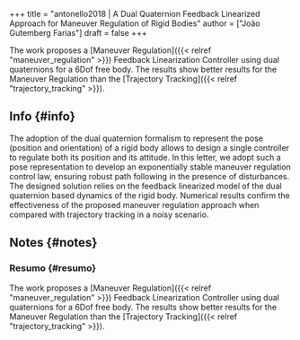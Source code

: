 +++
title = "antonello2018 | A Dual Quaternion Feedback Linearized Approach for Maneuver Regulation of Rigid Bodies"
author = ["João Gutemberg Farias"]
draft = false
+++

The work proposes a [Maneuver Regulation]({{< relref "maneuver_regulation" >}}) Feedback Linearization Controller using dual quaternions for a 6Dof free body. The results show better results for the Maneuver Regulation than the [Trajectory Tracking]({{< relref "trajectory_tracking" >}}).


## Info {#info}

The adoption of the dual quaternion formalism to represent the pose (position and orientation) of a rigid body allows to design a single controller to regulate both its position and its attitude. In this letter, we adopt such a pose representation to develop an exponentially stable maneuver regulation control law, ensuring robust path following in the presence of disturbances. The designed solution relies on the feedback linearized model of the dual quaternion based dynamics of the rigid body. Numerical results confirm the effectiveness of the proposed maneuver regulation approach when compared with trajectory tracking in a noisy scenario.


## Notes {#notes}


### Resumo {#resumo}

The work proposes a [Maneuver Regulation]({{< relref "maneuver_regulation" >}}) Feedback Linearization Controller using dual quaternions for a 6Dof free body. The results show better results for the Maneuver Regulation than the [Trajectory Tracking]({{< relref "trajectory_tracking" >}}).
